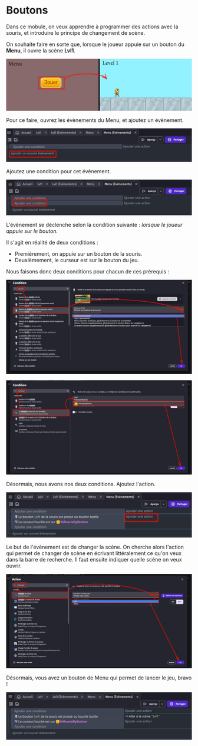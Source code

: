 # Boutons

Dans ce mobule, on veux apprendre à programmer des actions avec la souris, et introduire le principe de changement de scène. 

On souhaite faire en sorte que, lorsque le joueur appuie sur un bouton du **Menu**, il ouvre la scène **Lvl1**.

![image 1](https://github.com/g404-code-gaming/GDevelop_Cour/blob/main/Images_cours/bouton_1.JPG)

Pour ce faire, ouvrez les évènements du Menu, et ajoutez un évènement. 

![image 2](https://github.com/g404-code-gaming/GDevelop_Cour/blob/main/Images_cours/bouton_2.JPG)

Ajoutez une condition pour cet évènement.

![image 3](https://github.com/g404-code-gaming/GDevelop_Cour/blob/main/Images_cours/bouton_3.JPG)

L'évènement se déclenche selon la condition suivante : *lorsque le joueur appuie sur le bouton.* 

Il s'agit en réalité de deux conditions : 
  - Premièrement, on appuie sur un bouton de la souris.
  - Deuxièmement, le curseur est sur le bouton du jeu.

Nous faisons donc deux conditions pour chacun de ces prérequis : 

![image 4](https://github.com/g404-code-gaming/GDevelop_Cour/blob/main/Images_cours/bouton_4.JPG)

![image 5](https://github.com/g404-code-gaming/GDevelop_Cour/blob/main/Images_cours/bouton_5.JPG)

Désormais, nous avons nos deux conditions. 
Ajoutez l'action.

![image 6](https://github.com/g404-code-gaming/GDevelop_Cour/blob/main/Images_cours/bouton_6.JPG)

Le but de l'évènement est de changer la scène. On cherche alors l'action qui permet de changer de scène en écrivant littéralement ce qu'on veux dans la barre de recherche. 
Il faut ensuite indiquer quelle scène on veux ouvrir. 

![image 7](https://github.com/g404-code-gaming/GDevelop_Cour/blob/main/Images_cours/bouton_7.JPG)

Désormais, vous avez un bouton de Menu qui permet de lancer le jeu, bravo ! 

![image 8](https://github.com/g404-code-gaming/GDevelop_Cour/blob/main/Images_cours/bouton_8.JPG)

